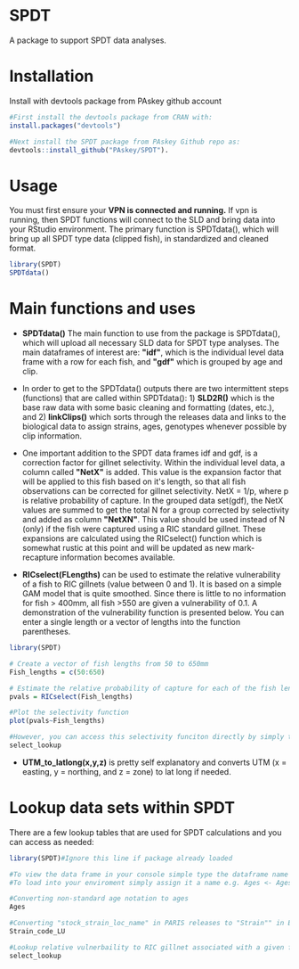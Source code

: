 # SPDT
A package to support SPDT data analyses. 

# Installation
Install with devtools package from PAskey github account

```R
#First install the devtools package from CRAN with:
install.packages("devtools")

#Next install the SPDT package from PAskey Github repo as:
devtools::install_github("PAskey/SPDT").
```

# Usage
You must first ensure your **VPN is connected and running.**
If vpn is running, then SPDT functions will connect to the SLD and bring data into your RStudio environment.
The primary function is SPDTdata(), which will bring up all SPDT type data (clipped fish), in standardized and cleaned format.

```R
library(SPDT)
SPDTdata()
```

# Main functions and uses

  * **SPDTdata()** The main function to use from the package is SPDTdata(), 
  which will upload all necessary SLD data for SPDT type analyses. The main dataframes of interest are:
  **"idf"**, which is the individual level data frame with a row for each fish, and **"gdf"** which is grouped by
  age and clip.
  
  * In order to get to the SPDTdata() outputs there are two intermittent steps (functions) that are called within SPDTdata(): 1) **SLD2R()** which is the base raw data with some basic cleaning and formatting (dates, etc.), and 2) **linkClips()** which sorts through the releases data and links to the biological data to assign strains, ages, genotypes whenever possible by clip information.
  
  * One important addition to the SPDT data frames idf and gdf, is a correction factor for gillnet selectivity. Within the individual level data, a column called **"NetX"** is added. This value is the expansion factor that will be applied to this fish based on it's length, so that all fish observations can be corrected for gillnet selectivity. NetX = 1/p, where p is relative probability of capture. In the grouped data set(gdf), the NetX values are summed to get the total N for a group corrected by selectivity and added as column **"NetXN"**. This value should be used instead of N (only) if the fish were captured using a RIC standard gillnet. These expansions are calculated using the RICselect() function which is somewhat rustic at this point and will be updated as new mark-recapture information becomes available.
  
  * **RICselect(FLengths)** can be used to estimate the relative vulnerability of a fish to RIC gillnets (value between 0 and 1). It is based on a simple GAM model that is quite smoothed. Since there is little to no information for fish > 400mm, all fish >550 are given a vulnerability of 0.1. A demonstration of the vulnerability function is presented below. You can enter a single length or a vector of lengths into the function parentheses.
  
```R
library(SPDT)

# Create a vector of fish lengths from 50 to 650mm
Fish_lengths = c(50:650)

# Estimate the relative probability of capture for each of the fish lengths
pvals = RICselect(Fish_lengths)

#Plot the selectivity function
plot(pvals~Fish_lengths)

#However, you can access this selectivity funciton directly by simply typing
select_lookup
```

  * **UTM_to_latlong(x,y,z)** is pretty self explanatory and converts UTM (x = easting, y = northing, and z = zone) to lat long if needed.


# Lookup data sets within SPDT

There are a few lookup tables that are used for SPDT calculations and you can access as needed:

```R
library(SPDT)#Ignore this line if package already loaded

#To view the data frame in your console simple type the dataframe name as below.
#To load into your enviroment simply assign it a name e.g. Ages <- Ages

#Converting non-standard age notation to ages
Ages

#Converting "stock_strain_loc_name" in PARIS releases to "Strain"" in Biological table of SLD.
Strain_code_LU

#Lookup relative vulnerbaility to RIC gillnet associated with a given fish length
select_lookup
```